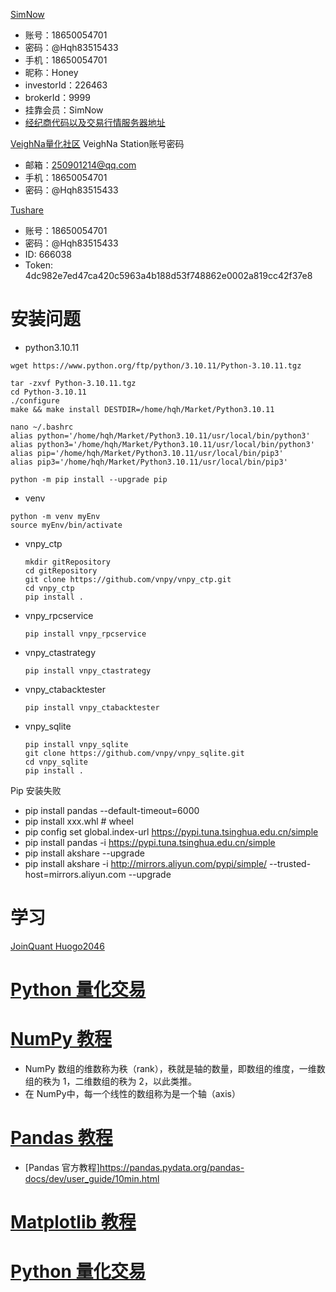 <!--
 * @Author: Huang, Quan Hang 250901214@qq.com
 * @Date: 2024-05-28 22:38:07
 * @LastEditors: Huang, Quan Hang 250901214@qq.com
 * @LastEditTime: 2024-05-28 23:30:01
 * @FilePath: \vnpy_fork\hqhReadMe.md
 * @Description: 这是默认设置,请设置`customMade`, 打开koroFileHeader查看配置 进行设置: https://github.com/OBKoro1/koro1FileHeader/wiki/%E9%85%8D%E7%BD%AE
-->
[SimNow](https://www.simnow.com.cn/)
- 账号：18650054701
- 密码：@Hqh83515433
- 手机：18650054701
- 昵称：Honey
- investorId：226463
- brokerId：9999
- 挂靠会员：SimNow
- [经纪商代码以及交易行情服务器地址](https://www.simnow.com.cn/product.action)

[VeighNa量化社区](https://www.vnpy.com/forum/) VeighNa Station账号密码
- 邮箱：250901214@qq.com
- 手机：18650054701
- 密码：@Hqh83515433

[Tushare](https://tushare.pro/)
- 账号：18650054701
- 密码：@Hqh83515433
- ID: 666038
- Token: 4dc982e7ed47ca420c5963a4b188d53f748862e0002a819cc42f37e8

# 安装问题
- python3.10.11
```
wget https://www.python.org/ftp/python/3.10.11/Python-3.10.11.tgz

tar -zxvf Python-3.10.11.tgz
cd Python-3.10.11
./configure
make && make install DESTDIR=/home/hqh/Market/Python3.10.11

nano ~/.bashrc
alias python='/home/hqh/Market/Python3.10.11/usr/local/bin/python3'
alias python3='/home/hqh/Market/Python3.10.11/usr/local/bin/python3'
alias pip='/home/hqh/Market/Python3.10.11/usr/local/bin/pip3'
alias pip3='/home/hqh/Market/Python3.10.11/usr/local/bin/pip3'

python -m pip install --upgrade pip
```
- venv
```
python -m venv myEnv
source myEnv/bin/activate
```
- vnpy_ctp
  ```
  mkdir gitRepository
  cd gitRepository
  git clone https://github.com/vnpy/vnpy_ctp.git
  cd vnpy_ctp
  pip install .
  ```
- vnpy_rpcservice
  ```
  pip install vnpy_rpcservice
  ```
- vnpy_ctastrategy
  ```
  pip install vnpy_ctastrategy
  ```
- vnpy_ctabacktester
  ```
  pip install vnpy_ctabacktester
  ```
- vnpy_sqlite
  ```
  pip install vnpy_sqlite
  git clone https://github.com/vnpy/vnpy_sqlite.git
  cd vnpy_sqlite
  pip install .
  ```

Pip 安装失败
- pip install pandas --default-timeout=6000
- pip install xxx.whl  # wheel
- pip config set global.index-url https://pypi.tuna.tsinghua.edu.cn/simple
- pip install pandas -i https://pypi.tuna.tsinghua.edu.cn/simple
- pip install akshare --upgrade
- pip install akshare -i http://mirrors.aliyun.com/pypi/simple/ --trusted-host=mirrors.aliyun.com  --upgrade

# 学习
[JoinQuant Huogo2046](https://www.joinquant.com/user/9df4817f9c39c67ea27e97be2b182d1c)

# [Python 量化交易](https://www.runoob.com/python-qt/qt-tutorial.html)

# [NumPy 教程](https://www.runoob.com/numpy/numpy-tutorial.html)
- NumPy 数组的维数称为秩（rank），秩就是轴的数量，即数组的维度，一维数组的秩为 1，二维数组的秩为 2，以此类推。
- 在 NumPy中，每一个线性的数组称为是一个轴（axis）

# [Pandas 教程](https://www.runoob.com/pandas/pandas-tutorial.html)
- [Pandas 官方教程]https://pandas.pydata.org/pandas-docs/dev/user_guide/10min.html

# [Matplotlib 教程](https://www.runoob.com/matplotlib/matplotlib-tutorial.html)

# [Python 量化交易](https://wizardforcel.gitbooks.io/python-quant-uqer/content/)